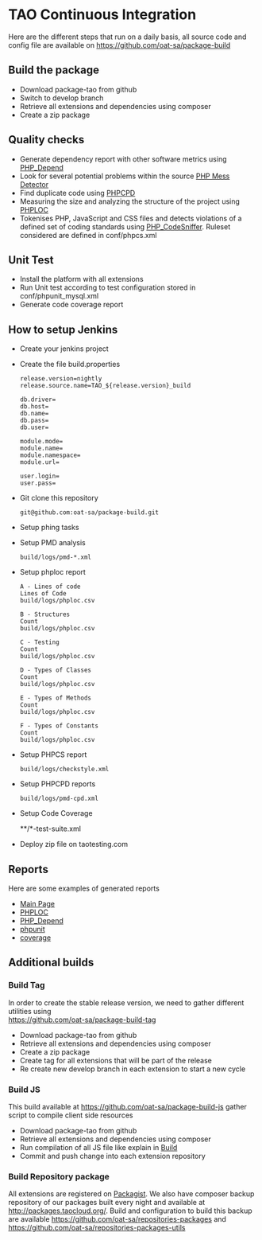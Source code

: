 <!--
created_at: '2014-09-25 12:39:35'
updated_at: '2014-09-26 00:42:35'
authors:
    - 'Lionel Lecaque'
tags: {  }
-->

TAO Continuous Integration
==========================

Here are the different steps that run on a daily basis, all source code and config file are available on https://github.com/oat-sa/package-build

Build the package
-----------------

-   Download package-tao from github
-   Switch to develop branch
-   Retrieve all extensions and dependencies using composer
-   Create a zip package

Quality checks
--------------

-   Generate dependency report with other software metrics using [PHP_Depend](http://pdepend.org)
-   Look for several potential problems within the source [PHP Mess Detector](http://phpmd.org)
-   Find duplicate code using [PHPCPD](https://github.com/sebastianbergmann/phpcpd)
-   Measuring the size and analyzing the structure of the project using [PHPLOC](https://github.com/sebastianbergmann/phploc)
-   Tokenises PHP, JavaScript and CSS files and detects violations of a defined set of coding standards using [PHP_CodeSniffer](http://github.com/squizlabs/PHP_CodeSniffer). Ruleset considered are defined in conf/phpcs.xml

Unit Test
---------

-   Install the platform with all extensions
-   Run Unit test according to test configuration stored in conf/phpunit_mysql.xml
-   Generate code coverage report

How to setup Jenkins
-------------------

-   Create your jenkins project
-   Create the file build.properties



        release.version=nightly
        release.source.name=TAO_${release.version}_build

        db.driver=
        db.host=
        db.name=
        db.pass=
        db.user=

        module.mode=
        module.name=
        module.namespace=
        module.url=

        user.login=
        user.pass=

-   Git clone this repository



        git@github.com:oat-sa/package-build.git

-   Setup phing tasks
-   Setup PMD analysis



        build/logs/pmd-*.xml

-   Setup phploc report



        A - Lines of code
        Lines of Code
        build/logs/phploc.csv

        B - Structures
        Count
        build/logs/phploc.csv

        C - Testing
        Count
        build/logs/phploc.csv

        D - Types of Classes
        Count
        build/logs/phploc.csv

        E - Types of Methods
        Count
        build/logs/phploc.csv

        F - Types of Constants
        Count
        build/logs/phploc.csv

-   Setup PHPCS report



        build/logs/checkstyle.xml

-   Setup PHPCPD reports



        build/logs/pmd-cpd.xml

-   Setup Code Coverage



       **/*-test-suite.xml

-   Deploy zip file on taotesting.com

Reports
-------

Here are some examples of generated reports

-   [Main Page](http://docs.taotesting.com/reports/main.pdf)
-   [PHPLOC](http://docs.taotesting.com/reports/phploc.pdf)
-   [PHP_Depend](http://docs.taotesting.com/reports/jdepend.pdf)
-   [phpunit](http://docs.taotesting.com/reports/build-tao%20%2352%20Test%20Results%20%5BJenkins%5D.pdf)
-   [coverage](http://docs.taotesting.com/coverage/)

Additional builds
-----------------

### Build Tag

In order to create the stable release version, we need to gather different utilities using\
https://github.com/oat-sa/package-build-tag

-   Download package-tao from github
-   Retrieve all extensions and dependencies using composer
-   Create a zip package
-   Create tag for all extensions that will be part of the release
-   Re create new develop branch in each extension to start a new cycle

### Build JS

This build available at https://github.com/oat-sa/package-build-js gather script to compile client side resources

-   Download package-tao from github
-   Retrieve all extensions and dependencies using composer
-   Run compilation of all JS file like explain in [Build](developer-guide/build.md)
-   Commit and push change into each extension repository

### Build Repository package

All extensions are registered on [Packagist](https://packagist.org). We also have composer backup repository of our packages built every night and available at http://packages.taocloud.org/. Build and configuration to build this backup are available https://github.com/oat-sa/repositories-packages and https://github.com/oat-sa/repositories-packages-utils


